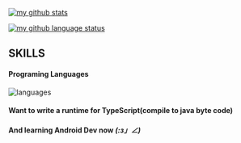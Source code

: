 <!---
Vergesst/Vergesst is a ✨ special ✨ repository because its `README.md` (this file) appears on your GitHub profile.
You can click the Preview link to take a look at your changes.
--->
[![my github stats](https://github-readme-stats.vercel.app/api?username=vergesst&show_icons=true&icon_color=199861&count_private=true&include_all_commits=true&hide_border=true)](https://github.com/vergesst)

[![my github language status](https://github-readme-stats.vercel.app/api/top-langs/?username=vergesst&langs_count=8&layout=compact&hide_border=true)](https://github.com/vergesst)

## SKILLS

#### Programing Languages
![languages](https://skillicons.dev/icons?i=ts,java,kotlin,rust)

<!-- #### Frontend Tech
![frontend](https://skillicons.dev/icons?i=html,css,js,vue) -->

<!-- #### Backend Tech
![backend](https://skillicons.dev/icons?i=nodejs,express,java,spring) -->

#### Want to write a runtime for TypeScript(compile to java byte code)

#### And learning Android Dev now _(:з」∠)_
